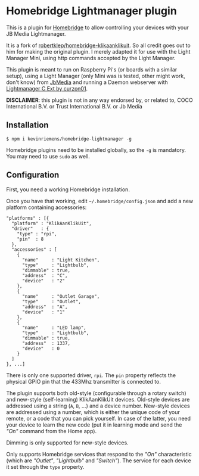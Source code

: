 # Homebridge Lightmanager plugin

This is a plugin for [Homebridge](https://github.com/nfarina/homebridge) to allow controlling your devices with your JB Media Lightmanager. 

It is a fork of [robertklep/homebridge-klikaanklikuit](https://github.com/robertklep/homebridge-klikaanklikuit). So all credit goes out to him for making the original plugin. I merely adapted it for use with the Light Manager Mini, using http commands accepted by the Light Manager.

This plugin is meant to run on Raspberry Pi's (or boards with a similar setup), using a Light Manager (only Mini was is tested, other might work, don't know) from [JbMedia](http://cms.jbmedia.de/index.php?option=com_content&task=view&id=114&Itemid=74) and running a Daemon webserver with [Lightmanager C Ext by curzon01](https://github.com/curzon01/light-manager-c-ext/wiki).


**DISCLAIMER**: this plugin is not in any way endorsed by, or related to, COCO International B.V. or Trust International B.V. or Jb Media

## Installation

```
$ npm i kevinriemens/homebridge-lightmanager -g
```

Homebridge plugins need to be installed globally, so the `-g` is mandatory. You may need to use `sudo` as well.

## Configuration

First, you need a working Homebridge installation.

Once you have that working, edit `~/.homebridge/config.json` and add a new platform containing accessories:

```
"platforms" : [{
  "platform" : "KlikAanKlikUit",
  "driver"   : {
    "type" : "rpi",
    "pin"  : 8
  },
  "accessories" : [
    {
      "name"     : "Light Kitchen",
      "type"     : "Lightbulb",
      "dimmable" : true,
      "address"  : "C",
      "device"   : "2"
    },
    {
      "name"     : "Outlet Garage",
      "type"     : "Outlet",
      "address"  : "A",
      "device"   : "1"
    },
    {
      "name"     : "LED lamp",
      "type"     : "Lightbulb",
      "dimmable" : true,
      "address"  : 1337,
      "device"   : 0
    }
  ]
}, ...]
```

There is only one supported driver, `rpi`. The `pin` property reflects the physical GPIO pin that the 433Mhz transmitter is connected to.

The plugin supports both old-style (configurable through a rotary switch) and new-style (self-learning) KlikAanKlikUit devices. Old-style devices are addressed using a string (`A`, `B`, ...) and a device number. New-style devices are addressed using a number, which is either the unique code of your remote, or a code that you can pick yourself. In case of the latter, you need your device to learn the new code (put it in learning mode and send the _"On"_ command from the Home app).

Dimming is only supported for new-style devices.

Only supports Homebridge services that respond to the _"On"_ characteristic (which are _"Outlet"_, _"Lightbulb"_ and _"Switch"_). The service for each device it set through the `type` property.
